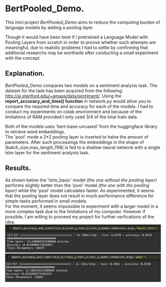 # BertPooled_Demo. 
This mini project *BertPooled_Demo* aims to reduce the computing burden of language models by adding a pooling layer.    
  
Though it would have been best if I pretrained a Language Model with Pooling Layers from scratch in order to proove whether such attempts are meaningful, due to realistic problems I had to settle by confirming that additional researchs may be worthwile after conducting a small experiment with the concept.  
  
## Explanation.
*BertPooled_Demo* compares two models on a sentiment analysis task. The dataset for the task has been acquired from the following. http://ai.stanford.edu/~amaas/data/sentiment/. Using the **report_accuracy_and_time() function** in network.py would allow you to compare the required time and accuracy for each of the models. I had to conduct my experiments on colab environment and because of the limitations of RAM provided I only used 3/4 of the total train data.  

Both of the models uses 'bert-base-uncased' from the huggingface library to retrieve word embeddings.  
The 'pool' mode a 2\*2 pooling layer is inserted to halve the amount of parameters. After such processings the embeddings in the shape of (batch_size,max_length,768) is fed to a shallow neural network with a single lstm layer for the sentiment analysis task.  

## Results.  
As shown below the 'lstm_basic' model *(the one without the pooling layer)* performs slightly better than the 'pool' model *(the one with the pooling layer)* while the 'pool' model calculates faster. As experimented, it seems that the pooling layer does not result in much performance difference for simple tasks performed in small models.  
For the moment, it seems impossible to experiment with a larger model in a more complex task due to the limitations of my computer. However if possible, I am willing to proceed my project for further verfications of the idea.
![lstm_basic_result >](https://github.com/ampehta/BertPooled/blob/main/images/basic_lstm_v1.png)
![pool_result <](https://github.com/ampehta/BertPooled/blob/main/images/pool_v1.png)
